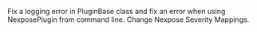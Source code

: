 Fix a logging error in PluginBase class and fix an error when using NexposePlugin from command line.
Change Nexpose Severity Mappings.
